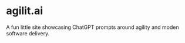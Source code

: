 # agilit.ai
 A fun little site showcasing ChatGPT prompts around agility and moden software delivery.
